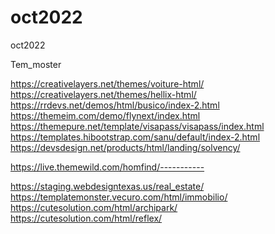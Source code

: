 # oct2022
oct2022

Tem_moster

https://creativelayers.net/themes/voiture-html/
https://creativelayers.net/themes/hellix-html/
https://rrdevs.net/demos/html/busico/index-2.html
https://themeim.com/demo/flynext/index.html
https://themepure.net/template/visapass/visapass/index.html
https://templates.hibootstrap.com/sanu/default/index-2.html
https://devsdesign.net/products/html/landing/solvency/

https://live.themewild.com/homfind/-----------


https://staging.webdesigntexas.us/real_estate/
https://templatemonster.vecuro.com/html/immobilio/
https://cutesolution.com/html/archipark/
https://cutesolution.com/html/reflex/

